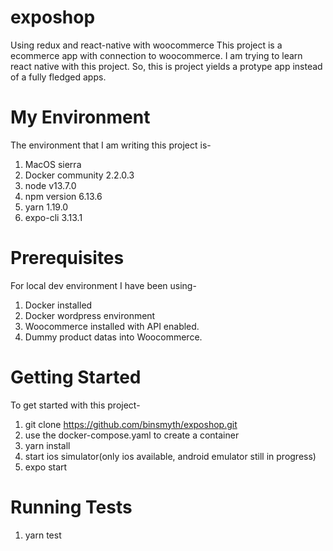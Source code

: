 # exposhop
Using redux and react-native with woocommerce
This project is a ecommerce app with connection to woocommerce.
I am trying to learn react native with this project. So, this is project yields a protype app instead of a fully fledged apps.

# My Environment
The environment that I am writing this project is-
1. MacOS sierra
2. Docker community 2.2.0.3
3. node v13.7.0
4. npm version 6.13.6
5. yarn 1.19.0
6. expo-cli 3.13.1

# Prerequisites
For local dev environment I have been using-
1. Docker installed
2. Docker wordpress environment
4. Woocommerce installed with API enabled.
5. Dummy product datas into Woocommerce.

# Getting Started
To get started with this project-
1. git clone https://github.com/binsmyth/exposhop.git
2. use the docker-compose.yaml to create a container
3. yarn install
4. start ios simulator(only ios available, android emulator still in progress)
5. expo start

# Running Tests
1. yarn test
